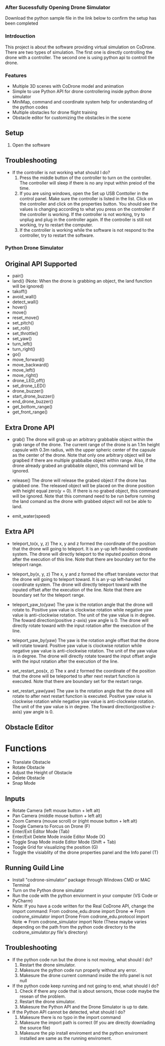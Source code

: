 ### After Sucessfully Opening Drone Simulator
Download the python sample file in the link below to confirm the setup has been completed

### Intrdouction
This project is about the software providing virtual simulation on CoDrone. There are two types of simulation. The first one is directly controlling the drone with a controller. The second one is using python api to controll the drone.

### Features
- Multiple 3D scenes with CoDrone model and animation
- Simple to use Python API for drone controllering inside python drone simulator
- MiniMap, command and coordinate system help for understanding of the python codes
- Multiple obstacles for drone flight training
- Obstacle editor for customizing the obstacles in the scene

## Setup
1. Open the software

## Troubleshooting
- If the controller is not working what should I do?
    1. Press the middle button of the controller to turn on the controller. The controller will sleep if there is no any input within preiod of the time.
    2. If you are using windows, open the Set up USB Conttoller in the control panel. Make sure the controller is listed in the list. Click on the controller and click on the properties button. You should see the values is changing according to what you press on the controller if the controller is working. If the controller is not working, try to unplug and plug in the controller again. If the controller is still not working, try to restart the computer.
    3. If the controller is working while the software is not respond to the controller, try to restart the software.

### Python Drone Simulator
## Original API Supported
- pair()
- land() (Note: When the drone is grabbing an object, the land function will be ignored)
- takoff()
- avoid_wall()
- detect_wall()
- hover()
- move()
- reset_move()
- set_pitch()
- set_roll()
- set_throttle()
- set_yaw()
- turn_left()
- turn_right()
- go()
- move_forward()
- move_backward()
- move_left()
- move_right()
- drone_LED_off()
- set_drone_LED()
- drone_buzzer()
- start_drone_buzzer()
- end_drone_buzzer()
- get_bottom_range()
- get_front_range()

## Extra Drone API
- grab()
    The drone will grab up an arbitrary grabbable object within the grab range of the drone. The current range of the drone is an 1.1m height capsule with 0.3m radius, with the upper spheric center of the capsule as the center of the drone. Note that only one arbitrary object will be grapbed if there are multiple grabbalbe object within range. Also, if the drone already grabed an grabbable object, this command will be ignored.

- release()
    The drone will release the grabed object if the drone has grabbed one. The released object will be placed on the drone position with height equal zero(y = 0). If there is no grabed object, this command will be ignored. Note that this command need to be run before running the land comand as the drone with grabbed object will not be able to land.

- emit_water(speed)

## Extra API
- teleport_to(x, y, z)
    The x, y and z formed the coordinate of the position that the drone will going to teleport. It is an y-up left-handed coordinate system. The drone will directly teleport to the inputed position drone after the execution of this line. Note that there are boundary set for the teleport range.

- teleport_by(x, y, z)
    The x, y and z formed the offset translate vector that the drone will going to teleport toward. It is an y-up left-handed coordinate system. The drone will directly teleport toward with the inputed offset after the execution of the line. Note that there are boundary set for the teleport range.

- teleport_yaw_to(yaw)
    The yaw is the rotation angle that the drone will rotate to. Positive yaw value is clockwise rotation while negative yaw value is anti-clockwise rotation. The unit of the yaw value is in degree. The foward direction(positive z-axis) yaw angle is 0. The drone will directly rotate toward with the input rotation after the execution of the line.

- teleport_yaw_by(yaw)
    The yaw is the rotation angle offset that the drone will rotate toward. Positive yaw value is clockwise rotation while negative yaw value is anti-clockwise rotation. The unit of the yaw value is in degree. The drone will directly rotate toward the input offset angle with the input rotation after the execution of the line.

- set_restart_pos(x, z)
    The x and z formed the coordinate of the position that the drone will be teleported to after next restart function is executed. Note that there are boundary set for the restart range.

- set_restart_yaw(yaw)
    The yaw is the rotation angle that the drone will rotate to after next restart function is executed. Positive yaw value is clockwise rotation while negative yaw value is anti-clockwise rotation. The unit of the yaw value is in degree. The foward direction(positive z-axis) yaw angle is 0.
    
## Obstacle Editor
# Functions
- Translate Obstacle
- Rotate Obstacle
- Adjust the Height of Obstacle
- Delete Obstacle
- Snap Mode

## Inputs
- Rotate Camera (left mouse button + left alt)
- Pan Camera (middle mouse button + left alt)
- Zoom Camera (mouse scroll) or (right mouse button + left alt)
- Toogle Camera to Forcus on Drone (F)
- Enter/Exit Editor Mode (Tab)
- Enter/Exit Delete Mode inside Editor Mode (X)
- Toggle Snap Mode inside Editor Mode (Shift + Tab)
- Toogle Grid for visualizing the position (G)
- Toggle the visiablity of the drone properties panel and the Info panel (T)

## Running Guild Line
- Install "codrone-simulator" package through Windows CMD or MAC Terminal
- Turn on the Python drone simulator
- Run the code with the python enviorment in your computer (VS Code or PyCharm)
- Note: If you have a code written for the Real CoDrone API, change the import command:
    From codrone_edu.drone import Drone => From codrone_simulator import Drone
    From codrone_edu.protocol import Note => From codrone_simulator import Note
    (These maybe varies depending on the path from the python code directory to the codrone_simulator.py file's directory)

## Troubleshooting
- If the python code run but the drone is not moving, what should I do?
    1. Restart the drone simulator.
    2. Makesure the python code run properly without any error.
    3. Makesure the drone current command inside the info panel is not null
- If the python code keep running and not going to end, what should I do?
    1. Check if there any code that is about sensors, those code maybe the resean of the problem.
    2. Restart the drone simulator.
    3. Makesure the Python API and the Drone Simulator is up to date.
- If the Python API cannot be detected, what should I do?
    1. Makesure there is no typo in the import command
    2. Makesure the import path is correct (If you are directly downlading the source file)
    3. Makesure the pip install enviroment and the python enviroment installed are same as the running enviroment.
